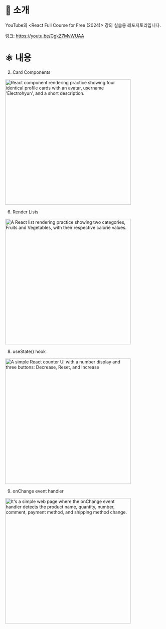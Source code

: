 # 👋 소개



YouTube의 <React Full Course for Free (2024)> 강의 실습용 레포지토리입니다.

링크: https://youtu.be/CgkZ7MvWUAA




# ⚛️ 내용


2. Card Components
<div>
  <img
    src="https://github.com/user-attachments/assets/9c82b1b2-3ded-4c7b-87bd-3b43054e16a1"
    alt="React component rendering practice showing four identical profile cards with an avatar, username 'Electrohyun', and a short description."
    width="400"
  />
</div>

6. Render Lists
<div>
  <img
    src="https://github.com/user-attachments/assets/a1b5b2cb-280a-414e-8d90-040f56fbd5c5"
    alt="A React list rendering practice showing two categories, Fruits and Vegetables, with their respective calorie values."
    width="400"
  />
</div>

8. useState() hook

<div>
  <img
    src="https://github.com/user-attachments/assets/464c5288-b2fb-4a43-b6fe-52d0a62c1610"
    alt="A simple React counter UI with a number display and three buttons: Decrease, Reset, and Increase"
    width="400"
  />
</div>

9. onChange event handler

<div>
  <img
    src="https://github.com/user-attachments/assets/d1c30848-7676-4f38-a34c-ae1a79cbed1a"
    alt="It's a simple web page where the onChange event handler detects the product name, quantity, number, comment, payment method, and shipping method change."
    width="400"
  />
</div>

